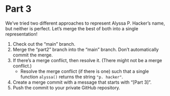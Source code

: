 # Part 3
We’ve tried two different approaches to represent Alyssa P. Hacker’s name, but neither is perfect. Let’s merge the best of both into a single representation!

1.	Check out the “main” branch.
2.	Merge the “part2” branch into the “main” branch. Don’t automatically commit the merge.
3.	If there’s a merge conflict, then resolve it. (There might not be a merge conflict.)
	-	Resolve the merge conflict (if there is one) such that a single function `alyssa()` returns the string `"p. hacker"`.
4.	Create a merge commit with a message that starts with “[Part 3]”.
5.	Push the commit to your private GitHub repository.
